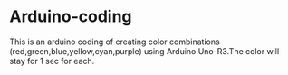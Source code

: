 # Arduino-coding

This is an arduino coding of creating color combinations (red,green,blue,yellow,cyan,purple) using Arduino Uno-R3.The color will stay for 1 sec for each.
